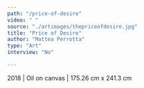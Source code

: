 ```yaml
---
path: "/price-of-desire"
video: " "
source: "./artimages/thepriceofdesire.jpg"
title: "Price of Desire"
author: "Mattea Perrotta"
type: "Art"
interview: "No"

---
```


2018 | Oil on canvas | 175.26 cm x 241.3 cm
 

